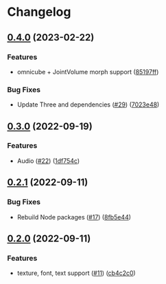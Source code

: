 # Changelog

## [0.4.0](https://github.com/dimensionalpocket/3d-client-three/compare/0.3.0...0.4.0) (2023-02-22)


### Features

* omnicube + JointVolume morph support ([85197ff](https://github.com/dimensionalpocket/3d-client-three/commit/85197ffcf1ef8f1e8a2891aa86ffc628b8173032))


### Bug Fixes

* Update Three and dependencies ([#29](https://github.com/dimensionalpocket/3d-client-three/issues/29)) ([7023e48](https://github.com/dimensionalpocket/3d-client-three/commit/7023e482a8dacf991638f833d67a503d8e568952))

## [0.3.0](https://github.com/dimensionalpocket/3d-client-three/compare/0.2.1...0.3.0) (2022-09-19)


### Features

* Audio ([#22](https://github.com/dimensionalpocket/3d-client-three/issues/22)) ([1df754c](https://github.com/dimensionalpocket/3d-client-three/commit/1df754ccb13d8e80652ef3202421e1d06a4c22ab))

## [0.2.1](https://github.com/dimensionalpocket/3d-client-three/compare/0.2.0...0.2.1) (2022-09-11)


### Bug Fixes

* Rebuild Node packages ([#17](https://github.com/dimensionalpocket/3d-client-three/issues/17)) ([8fb5e44](https://github.com/dimensionalpocket/3d-client-three/commit/8fb5e44718d61958f5a810f550aa8108b55430e8))

## [0.2.0](https://github.com/dimensionalpocket/3d-client-three/compare/0.1.0...0.2.0) (2022-09-11)


### Features

* texture, font, text support ([#11](https://github.com/dimensionalpocket/3d-client-three/issues/11)) ([cb4c2c0](https://github.com/dimensionalpocket/3d-client-three/commit/cb4c2c0f9de0d7bf14674c4292a7d8826694296c))
